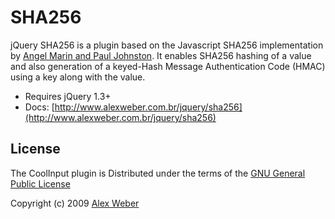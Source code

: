 # SHA256

jQuery SHA256 is a plugin based on the Javascript SHA256 implementation by [Angel Marin and Paul Johnston](http://anmar.eu.org/projects/jssha2/). It enables SHA256 hashing of a value and also generation of a keyed-Hash Message Authentication Code (HMAC) using a key along with the value.

* Requires jQuery 1.3+
* Docs: [http://www.alexweber.com.br/jquery/sha256](http://www.alexweber.com.br/jquery/sha256)


## License

The CoolInput plugin is Distributed under the terms of the [GNU General Public License](http://www.opensource.org/licenses/http://www.gnu.org/licenses/gpl-3.0.html)

Copyright (c) 2009 [Alex Weber](http://alexweber.com.br)
